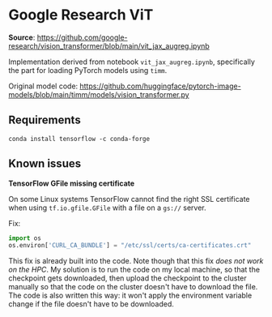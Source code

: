# Google Research ViT

**Source**:
https://github.com/google-research/vision_transformer/blob/main/vit_jax_augreg.ipynb

Implementation derived from notebook `vit_jax_augreg.ipynb`, specifically the part for loading PyTorch models using `timm`.

Original model code:
https://github.com/huggingface/pytorch-image-models/blob/main/timm/models/vision_transformer.py

## Requirements

```
conda install tensorflow -c conda-forge
```

## Known issues

**TensorFlow GFile missing certificate**

On some Linux systems TensorFlow cannot find the right SSL certificate when
using `tf.io.gfile.GFile` with a file on a `gs://` server.

Fix:

```python
import os
os.environ['CURL_CA_BUNDLE'] = "/etc/ssl/certs/ca-certificates.crt"
```

This fix is already built into the code. Note though that this fix *does not
work on the HPC*. My solution is to run the code on my local machine, so that
the checkpoint gets downloaded, then upload the checkpoint to the cluster
manually so that the code on the cluster doesn't have to download the file. The
code is also written this way: it won't apply the environment variable change if
the file doesn't have to be downloaded.